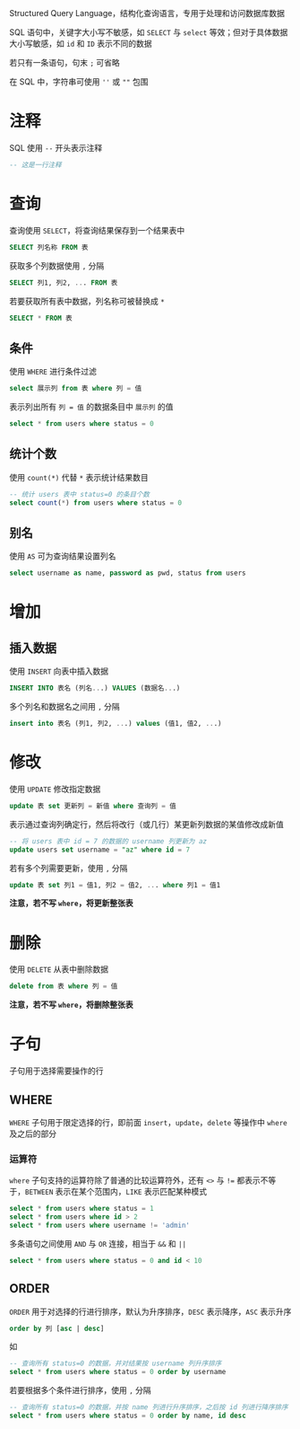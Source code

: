 Structured Query Language，结构化查询语言，专用于处理和访问数据库数据

SQL 语句中，关键字大小写不敏感，如 `SELECT` 与 `select` 等效；但对于具体数据大小写敏感，如 `id` 和 `ID` 表示不同的数据

若只有一条语句，句末 `;` 可省略

在 SQL 中，字符串可使用 `''` 或 `""` 包围

# 注释

SQL 使用 `--` 开头表示注释

```sql
-- 这是一行注释
```

# 查询

查询使用 `SELECT`，将查询结果保存到一个结果表中

```sql
SELECT 列名称 FROM 表
```

获取多个列数据使用 `,` 分隔

```sql
SELECT 列1, 列2, ... FROM 表
```

若要获取所有表中数据，列名称可被替换成 `*`

```sql
SELECT * FROM 表
```

## 条件

使用 `WHERE` 进行条件过滤

```sql
select 展示列 from 表 where 列 = 值
```

表示列出所有 `列 = 值` 的数据条目中 `展示列` 的值

```sql
select * from users where status = 0
```

## 统计个数

使用 `count(*)` 代替 `*` 表示统计结果数目

```sql
-- 统计 users 表中 status=0 的条目个数
select count(*) from users where status = 0
```

## 别名

使用 `AS` 可为查询结果设置列名

```sql
select username as name, password as pwd, status from users 
```

# 增加

## 插入数据

使用 `INSERT` 向表中插入数据

```sql
INSERT INTO 表名 (列名...) VALUES (数据名...)
```

多个列名和数据名之间用 `,` 分隔

```sql
insert into 表名 (列1, 列2, ...) values (值1, 值2, ...)
```

# 修改

使用 `UPDATE` 修改指定数据

```sql
update 表 set 更新列 = 新值 where 查询列 = 值
```

表示通过查询列确定行，然后将改行（或几行）某更新列数据的某值修改成新值

```sql
-- 将 users 表中 id = 7 的数据的 username 列更新为 az
update users set username = "az" where id = 7
```

若有多个列需要更新，使用 `,` 分隔

```sql
update 表 set 列1 = 值1, 列2 = 值2, ... where 列1 = 值1
```

**注意，若不写 `where`，将更新整张表**

# 删除

使用 `DELETE` 从表中删除数据

```sql
delete from 表 where 列 = 值
```

**注意，若不写 `where`，将删除整张表**

# 子句

子句用于选择需要操作的行

## WHERE

`WHERE` 子句用于限定选择的行，即前面 `insert`，`update`，`delete` 等操作中 `where` 及之后的部分

### 运算符

`where` 子句支持的运算符除了普通的比较运算符外，还有 `<>` 与 `!=` 都表示不等于，`BETWEEN` 表示在某个范围内，`LIKE` 表示匹配某种模式

```sql
select * from users where status = 1
select * from users where id > 2
select * from users where username != 'admin'
```

多条语句之间使用 `AND` 与 `OR` 连接，相当于 `&&` 和 `||`

```sql
select * from users where status = 0 and id < 10
```

## ORDER

`ORDER` 用于对选择的行进行排序，默认为升序排序，`DESC` 表示降序，`ASC` 表示升序

```sql
order by 列 [asc | desc]
```

如

```sql
-- 查询所有 status=0 的数据，并对结果按 username 列升序排序
select * from users where status = 0 order by username
```

若要根据多个条件进行排序，使用 `,` 分隔

```sql
-- 查询所有 status=0 的数据，并按 name 列进行升序排序，之后按 id 列进行降序排序
select * from users where status = 0 order by name, id desc
```
